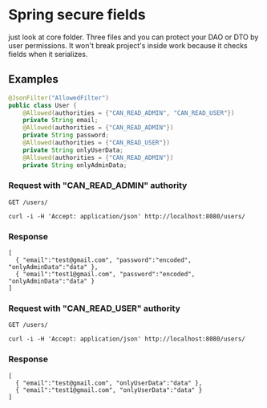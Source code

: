 
# Spring secure fields
just look at core folder. Three files and you can protect your DAO or DTO by user permissions. It won't break project's inside work because it checks fields when it serializes.

## Examples
```java
@JsonFilter("AllowedFilter")
public class User {
    @Allowed(authorities = {"CAN_READ_ADMIN", "CAN_READ_USER"})
    private String email;
    @Allowed(authorities = {"CAN_READ_ADMIN"})
    private String password;
    @Allowed(authorities = {"CAN_READ_USER"})
    private String onlyUserData;
    @Allowed(authorities = {"CAN_READ_ADMIN"})
    private String onlyAdminData;
```
### Request with "CAN_READ_ADMIN" authority

`GET /users/`

    curl -i -H 'Accept: application/json' http://localhost:8080/users/

### Response
```
[
  { "email":"test@gmail.com", "password":"encoded", "onlyAdminData":"data" },    
  { "email":"test1@gmail.com", "password":"encoded", "onlyAdminData":"data" }
]
```

### Request with "CAN_READ_USER" authority

`GET /users/`

    curl -i -H 'Accept: application/json' http://localhost:8080/users/

### Response
```
[
  { "email":"test@gmail.com", "onlyUserData":"data" },    
  { "email":"test1@gmail.com", "onlyUserData":"data" }
]
```
